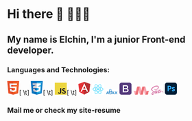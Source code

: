 # Hi there 👋 🙋🏻‍♂️
## My name is Elchin, I'm a junior Front-end developer.
### Languages and Technologies:
![HTML](https://raw.githubusercontent.com/elchinhumbatov/elchinhumbatov/main/icons/html.png)[ \t]
  ![CSS](https://raw.githubusercontent.com/elchinhumbatov/elchinhumbatov/main/icons/css.png)[ \t]
  ![Javascript](https://raw.githubusercontent.com/elchinhumbatov/elchinhumbatov/main/icons/js.png)[ \t]
  ![Angular](https://raw.githubusercontent.com/elchinhumbatov/elchinhumbatov/main/icons/ang.png)
  ![React](https://raw.githubusercontent.com/elchinhumbatov/elchinhumbatov/main/icons/react.png)
  ![AJAX](https://raw.githubusercontent.com/elchinhumbatov/elchinhumbatov/main/icons/ajax.png)
  ![Bootstrap](https://github.com/elchinhumbatov/elchinhumbatov/blob/main/icons/boot.png)
  ![Mat](https://github.com/elchinhumbatov/elchinhumbatov/blob/main/icons/mat.png)
  ![Sass](https://raw.githubusercontent.com/elchinhumbatov/elchinhumbatov/main/icons/sass.png)
  ![PS](https://raw.githubusercontent.com/elchinhumbatov/elchinhumbatov/main/icons/pshop.png) 
### Mail me or check my site-resume

<!--
**elchinhumbatov/elchinhumbatov** is a ✨ _special_ ✨ repository because its `README.md` (this file) appears on your GitHub profile.

Here are some ideas to get you started:

- 🔭 I’m currently working on ...
- 🌱 I’m currently learning ...
- 👯 I’m looking to collaborate on ...
- 🤔 I’m looking for help with ...
- 💬 Ask me about ...
- 📫 How to reach me: ...
- 😄 Pronouns: ...
- ⚡ Fun fact: ...
-->
